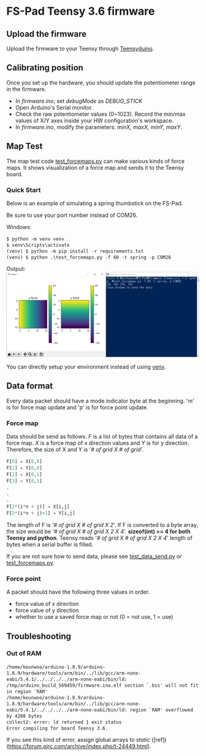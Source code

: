 # FS-Pad Teensy 3.6 firmware

## Upload the firmware
Upload the firmware to your Teensy through [Teensyduino](https://www.pjrc.com/teensy/td_download.html).

## Calibrating position
Once you set up the hardware, you should update the potentiometer range in the firmware.
- In *firmware.ino*, set *debugMode* as *DEBUG_STICK*
- Open Arduino's Serial monitor.
- Check the raw potentiometer values (0~1023). Record the min/max values of X/Y axes inside your HW configuration's workspace.
- In *firmware.ino*, modify the parameters: *minX, maxX, minY, maxY*.

## Map Test

The map test code [test_forcemaps.py](test_forcemaps.py) can make various kinds of force maps. It shows visualization of a force map and sends it to the Teensy board.

### Quick Start
Below is an example of simulating a spring thumbstick on the FS-Pad.

Be sure to use your port number instead of COM26.

Windows:
```console
$ python -m venv venv
$ venv\Scripts\activate
(venv) $ python -m pip install -r requirements.txt
(venv) $ python .\test_forcemaps.py -f 60 -t spring -p COM26
```
Output:
![](/images/test_example.jpg)

You can directly setup your environment instead of using [venv](https://docs.python.org/3/tutorial/venv.html).

## Data format
Every data packet should have a mode indicator byte at the beginning. 'm' is for force map update and 'p' is for force point update.

### Force map
Data should be send as follows. *F* is a list of bytes that contains all data of a force map. *X* is a force map of x direction values and *Y* is for y direction.
Therefore, the size of X and Y is '*# of grid X # of grid*'.
```python
F[0] = X[0,0]
F[1] = Y[0,0]
F[2] = X[0,1]
F[3] = Y[0,1]
.
.
.
F[2*(i*n + j)] = X[i,j]
F[2*(i*n + j)+1] = Y[i,j]
```
The length of F is '*# of grid X # of grid X 2*'. If F is converted to a byte array, the size would be '*# of grid X # of grid X 2 X 4*'. **sizeof(int) == 4 for both Teensy and python**. Teensy reads '*# of grid X # of grid X 2 X 4*' length of bytes when a serial buffer is filled.

If you are not sure how to send data, please see [test_data_send.py](test_data_send.py) or [test_forcemaps.py](test_forcemaps.py).

### Force point
A packet should have the following three values in order.
- force value of x direction
- force value of y direction
- whether to use a saved force map or not (0 = not use, 1 = use)

## Troubleshooting
### Out of RAM
```shell
/home/keunwoo/arduino-1.8.9/arduino-1.8.9/hardware/tools/arm/bin/../lib/gcc/arm-none-eabi/5.4.1/../../../../arm-none-eabi/bin/ld: /tmp/arduino_build_569459/firmware.ino.elf section `.bss' will not fit in region `RAM'
/home/keunwoo/arduino-1.8.9/arduino-1.8.9/hardware/tools/arm/bin/../lib/gcc/arm-none-eabi/5.4.1/../../../../arm-none-eabi/bin/ld: region `RAM' overflowed by 4208 bytes
collect2: error: ld returned 1 exit status
Error compiling for board Teensy 3.6.
```
If you see this kind of error, assign global arrays to *static* ([ref])(https://forum.pjrc.com/archive/index.php/t-24449.html).
